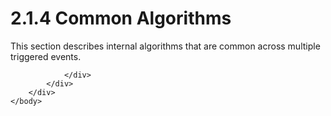 <html dir="LTR" xmlns:mshelp="http://msdn.microsoft.com/mshelp" xmlns:ddue="http://ddue.schemas.microsoft.com/authoring/2003/5" xmlns:xlink="http://www.w3.org/1999/xlink" xmlns:tool="http://www.microsoft.com/tooltip">
    <head>
        <meta http-equiv="Content-Type" content="text/html; CHARSET=utf-8"></meta>
        <meta name="save" content="history"></meta>
        <title>2.1.4 Common Algorithms</title>
        <xml>
            <mshelp:toctitle title="2.1.4 Common Algorithms"></mshelp:toctitle>
            <mshelp:rltitle title="[MS-FSA]: Common Algorithms"></mshelp:rltitle>
            <mshelp:keyword index="A" term="31bccedf-6a76-4361-b69e-1b5e6ed3b55a"></mshelp:keyword>
            <mshelp:attr name="DCSext.ContentType" value="open specification"></mshelp:attr>
            <mshelp:attr name="AssetID" value="31bccedf-6a76-4361-b69e-1b5e6ed3b55a"></mshelp:attr>
            <mshelp:attr name="TopicType" value="kbRef"></mshelp:attr>
            <mshelp:attr name="DCSext.Title" value="[MS-FSA]: Common Algorithms" />
        </xml>
    </head>
    <body>
        <div id="header">
            <h1 class="heading">2.1.4 Common Algorithms</h1>
        </div>
        <div id="mainSection">
            <div id="mainBody">
                <div id="allHistory" class="saveHistory"></div>
                <div id="sectionSection0" class="section" name="collapseableSection">
                    

<p>This section describes internal algorithms that are common
across multiple triggered events.</p>


                </div>
            </div>
        </div>
    </body>
</html>